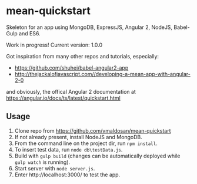 # mean-quickstart
Skeleton for an app using MongoDB, ExpressJS, Angular 2, NodeJS, Babel-Gulp and ES6.

Work in progress! 
Current version: 1.0.0

Got inspiration from many other repos and tutorials, especially:
* https://github.com/shuhei/babel-angular2-app
* http://thejackalofjavascript.com//developing-a-mean-app-with-angular-2-0

and obviously, the offical Angular 2 documentation at https://angular.io/docs/ts/latest/quickstart.html

## Usage

1. Clone repo from https://github.com/vmaldosan/mean-quickstart
2. If not already present, install NodeJS and MongoDB.
3. From the command line on the project dir, run ```npm install```.
4. To insert test data, run ```node db\testData.js```.
5. Build with ```gulp build``` (changes can be automatically deployed while ```gulp watch``` is running).
5. Start server with ```node server.js```.
6. Enter http://localhost:3000/ to test the app.